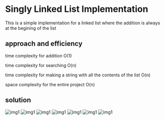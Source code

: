 # Singly Linked List Implementation

This is a simple implementation for a linked list where the addition is always at the begining of the list

## approach and efficiency

time complexity for addition O(1)

time complexity for searching O(n)

time complexity for making a string with all the contents of the list O(n)

space complexity for the entire project O(n)

## solution

![img1](../images/1.png)
![img1](../images/2.png)
![img1](../images/3.png)
![img1](../images/4.png)
![img1](../images/5.png)
![img1](../images/6.png)
![img1](../images/7.png)
